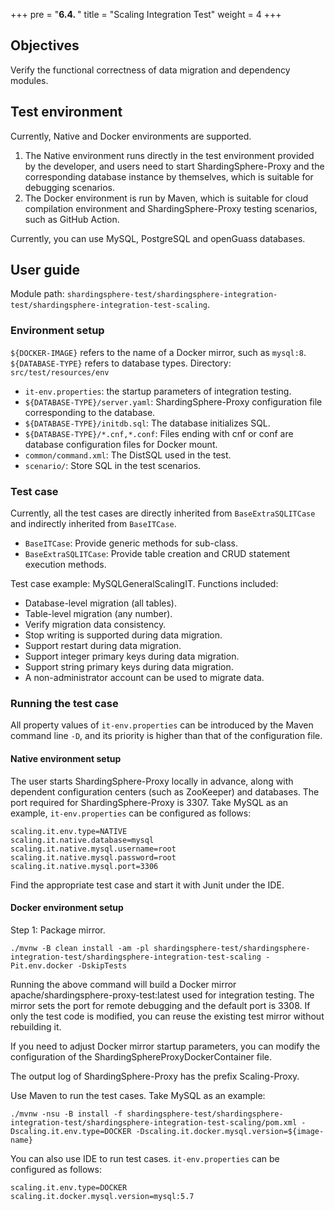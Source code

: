 +++
pre = "<b>6.4. </b>"
title = "Scaling Integration Test"
weight = 4
+++

## Objectives

Verify the functional correctness of data migration and dependency modules. 

## Test environment

Currently, Native and Docker environments are supported.
1. The Native environment runs directly in the test environment provided by the developer, and users need to start ShardingSphere-Proxy and the corresponding database instance by themselves, which is suitable for debugging scenarios.
2. The Docker environment is run by Maven, which is suitable for cloud compilation environment and ShardingSphere-Proxy testing scenarios, such as GitHub Action.

Currently, you can use MySQL, PostgreSQL and openGuass databases.

## User guide

Module path: `shardingsphere-test/shardingsphere-integration-test/shardingsphere-integration-test-scaling`.

### Environment setup

`${DOCKER-IMAGE}` refers to the name of a Docker mirror, such as `mysql:8`. `${DATABASE-TYPE}` refers to database types.
Directory: `src/test/resources/env`
- `it-env.properties`: the startup parameters of integration testing.
- `${DATABASE-TYPE}/server.yaml`: ShardingSphere-Proxy configuration file corresponding to the database.
- `${DATABASE-TYPE}/initdb.sql`: The database initializes SQL.
- `${DATABASE-TYPE}/*.cnf,*.conf`: Files ending with cnf or conf are database configuration files for Docker mount.
- `common/command.xml`: The DistSQL used in the test.
- `scenario/`: Store SQL in the test scenarios.

### Test case

Currently, all the test cases are directly inherited from `BaseExtraSQLITCase` and indirectly inherited from `BaseITCase`.
- `BaseITCase`: Provide generic methods for sub-class.
- `BaseExtraSQLITCase`: Provide table creation and CRUD statement execution methods.

Test case example: MySQLGeneralScalingIT.
Functions included:
- Database-level migration (all tables).
- Table-level migration (any number).
- Verify migration data consistency.
- Stop writing is supported during data migration.
- Support restart during data migration.
- Support integer primary keys during data migration.
- Support string primary keys during data migration.
- A non-administrator account can be used to migrate data.

### Running the test case

All property values of `it-env.properties` can be introduced by the Maven command line `-D`, and its priority is higher than that of the configuration file.

#### Native environment setup

The user starts ShardingSphere-Proxy locally in advance, along with dependent configuration centers (such as ZooKeeper) and databases.
The port required for ShardingSphere-Proxy is 3307.
Take MySQL as an example, `it-env.properties` can be configured as follows: 
```
scaling.it.env.type=NATIVE
scaling.it.native.database=mysql
scaling.it.native.mysql.username=root
scaling.it.native.mysql.password=root
scaling.it.native.mysql.port=3306
```

Find the appropriate test case and start it with Junit under the IDE.

#### Docker environment setup

Step 1: Package mirror.

```
./mvnw -B clean install -am -pl shardingsphere-test/shardingsphere-integration-test/shardingsphere-integration-test-scaling -Pit.env.docker -DskipTests
```

Running the above command will build a Docker mirror apache/shardingsphere-proxy-test:latest used for integration testing. 
The mirror sets the port for remote debugging and the default port is 3308. If only the test code is modified, you can reuse the existing test mirror without rebuilding it. 

If you need to adjust Docker mirror startup parameters, you can modify the configuration of the ShardingSphereProxyDockerContainer file.

The output log of ShardingSphere-Proxy has the prefix Scaling-Proxy.

Use Maven to run the test cases. Take MySQL as an example:

```
./mvnw -nsu -B install -f shardingsphere-test/shardingsphere-integration-test/shardingsphere-integration-test-scaling/pom.xml -Dscaling.it.env.type=DOCKER -Dscaling.it.docker.mysql.version=${image-name}
```

You can also use IDE to run test cases. `it-env.properties` can be configured as follows: 

```
scaling.it.env.type=DOCKER
scaling.it.docker.mysql.version=mysql:5.7
```
